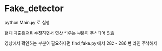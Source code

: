 # Fake_detector  
python Main.py 로 실행  
  
현재 제출용으로 수정하면서 영상 띄우는 부분이 주석되어 있음
  
영상에서 확인하는 부분이 필요하다면 find_fake.py 에서 282 - 286 번 라인 주석해제
